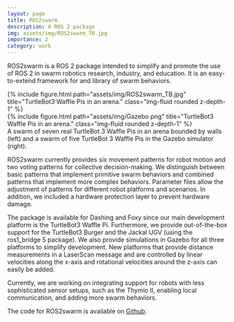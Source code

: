 ```yaml
---
layout: page
title: ROS2swarm
description: A ROS 2 package
img: assets/img/ROS2swarm_TB.jpg
importance: 2
category: work
---
```


ROS2swarm is a ROS 2 package intended to simplify and promote the use of ROS 2 in swarm robotics research, industry, and education. 
It is an easy-to-extend framework for and library of swarm behaviors.


<div class="row justify-content-sm-center">
    <div class="col-sm-6 mt-3 mt-md-0">
{% include figure.html path="assets/img/ROS2swarm_TB.jpg" title="TurtleBot3 Waffle Pis in an arena." class="img-fluid rounded z-depth-1" %}
    </div>
    <div class="col-sm-6 mt-3 mt-md-0">
{% include figure.html path="assets/img/Gazebo.png" title="TurtleBot3 Waffle Pis in an arena." class="img-fluid rounded z-depth-1" %}
    </div>
</div>
A swarm of seven real TurtleBot 3 Waffle Pis in an arena bounded by walls (left) and a swarm of five TurtleBot 3 Waffle Pis in the Gazebo simulator (right). 

ROS2swarm currently provides six movement patterns for robot motion and two voting patterns for collective decision-making. We distinguish between basic patterns that implement primitive swarm behaviors and combined patterns that implement more complex behaviors. Parameter files allow the adjustment of patterns for different robot platforms and scenarios. In addition, we included a hardware protection layer to prevent hardware damage.

The package is available for Dashing and Foxy since our main development platform is the TurtleBot3 Waffle Pi. Furthermore, we provide out-of-the-box support for the TurtleBot3 Burger and the Jackal UGV (using the ros1_bridge 5 package). We also provide simulations in Gazebo for all three platforms to simplify development. New platforms that provide distance measurements in a LaserScan message and are controlled by linear velocities along the x-axis and rotational velocities around the z-axis can easily be added.

Currently, we are working on integrating support for robots with less sophisticated sensor setups, such as the Thymio II, enabling local communication, and adding more swarm behaviors.

The code for ROS2swarm is available on <a href="https://github.com/ROS2swarm">Github</a>.
